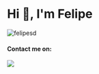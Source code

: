 # Hi 👋, I'm Felipe


<img src="https://github-readme-stats.vercel.app/api/top-langs?username=felipesd&langs_count=8&show_icons=true&locale=en&layout=compact&bg_color=0d1117&text_color=ffffff&title_color=ffffff" 
     alt="felipesd" />

#### Contact me on: 
<a href="https://www.linkedin.com/in/felipe-da-silva-damasceno/">
<img src="https://img.shields.io/badge/LinkedIn-0077B5?style=for-the-badge&logo=linkedin&logoColor=white" /> 
</a>
